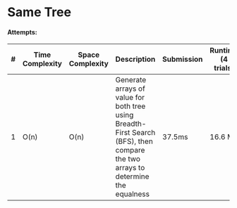 # Same Tree
#### Attempts:

| # | Time Complexity | Space Complexity | Description | Submission | Runtime (4 trials) | Memory (4 trials) |
| - | ---- | ----- | ----------- | ---------- | ----------------- | ---------------- |
| 1 | O(n) | O(n) | Generate arrays of value for both tree using Breadth-First Search (BFS), then compare the two arrays to determine the equalness | 37.5ms | 16.6 MB
